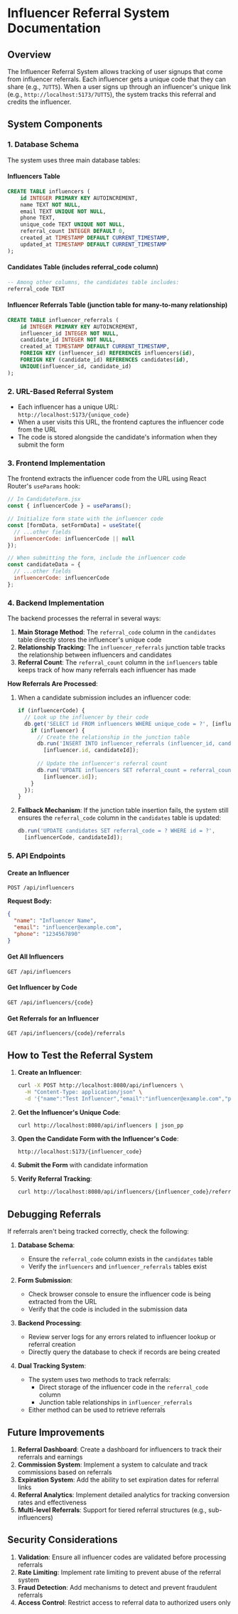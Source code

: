 # Influencer Referral System Documentation

## Overview

The Influencer Referral System allows tracking of user signups that come from influencer referrals. Each influencer gets a unique code that they can share (e.g., `7UTT5`). When a user signs up through an influencer's unique link (e.g., `http://localhost:5173/7UTT5`), the system tracks this referral and credits the influencer.

## System Components

### 1. Database Schema

The system uses three main database tables:

#### Influencers Table
```sql
CREATE TABLE influencers (
    id INTEGER PRIMARY KEY AUTOINCREMENT,
    name TEXT NOT NULL,
    email TEXT UNIQUE NOT NULL,
    phone TEXT,
    unique_code TEXT UNIQUE NOT NULL,
    referral_count INTEGER DEFAULT 0,
    created_at TIMESTAMP DEFAULT CURRENT_TIMESTAMP,
    updated_at TIMESTAMP DEFAULT CURRENT_TIMESTAMP
);
```

#### Candidates Table (includes referral_code column)
```sql
-- Among other columns, the candidates table includes:
referral_code TEXT
```

#### Influencer Referrals Table (junction table for many-to-many relationship)
```sql
CREATE TABLE influencer_referrals (
    id INTEGER PRIMARY KEY AUTOINCREMENT,
    influencer_id INTEGER NOT NULL,
    candidate_id INTEGER NOT NULL,
    created_at TIMESTAMP DEFAULT CURRENT_TIMESTAMP,
    FOREIGN KEY (influencer_id) REFERENCES influencers(id),
    FOREIGN KEY (candidate_id) REFERENCES candidates(id),
    UNIQUE(influencer_id, candidate_id)
);
```

### 2. URL-Based Referral System

- Each influencer has a unique URL: `http://localhost:5173/{unique_code}`
- When a user visits this URL, the frontend captures the influencer code from the URL
- The code is stored alongside the candidate's information when they submit the form

### 3. Frontend Implementation

The frontend extracts the influencer code from the URL using React Router's `useParams` hook:

```jsx
// In CandidateForm.jsx
const { influencerCode } = useParams();

// Initialize form state with the influencer code
const [formData, setFormData] = useState({
  // ...other fields
  influencerCode: influencerCode || null
});

// When submitting the form, include the influencer code
const candidateData = {
  // ...other fields
  influencerCode: influencerCode
};
```

### 4. Backend Implementation

The backend processes the referral in several ways:

1. **Main Storage Method**: The `referral_code` column in the `candidates` table directly stores the influencer's unique code
2. **Relationship Tracking**: The `influencer_referrals` junction table tracks the relationship between influencers and candidates
3. **Referral Count**: The `referral_count` column in the `influencers` table keeps track of how many referrals each influencer has made

**How Referrals Are Processed**:

1. When a candidate submission includes an influencer code:
   ```js
   if (influencerCode) {
     // Look up the influencer by their code
     db.get('SELECT id FROM influencers WHERE unique_code = ?', [influencerCode], (err, influencer) => {
       if (influencer) {
         // Create the relationship in the junction table
         db.run('INSERT INTO influencer_referrals (influencer_id, candidate_id) VALUES (?, ?)',
           [influencer.id, candidateId]);
           
         // Update the influencer's referral count
         db.run('UPDATE influencers SET referral_count = referral_count + 1 WHERE id = ?',
           [influencer.id]);
       }
     });
   }
   ```

2. **Fallback Mechanism**: If the junction table insertion fails, the system still ensures the `referral_code` column in the `candidates` table is updated:
   ```js
   db.run('UPDATE candidates SET referral_code = ? WHERE id = ?',
     [influencerCode, candidateId]);
   ```

### 5. API Endpoints

#### Create an Influencer
```
POST /api/influencers
```

**Request Body:**
```json
{
  "name": "Influencer Name",
  "email": "influencer@example.com",
  "phone": "1234567890"
}
```

#### Get All Influencers
```
GET /api/influencers
```

#### Get Influencer by Code
```
GET /api/influencers/{code}
```

#### Get Referrals for an Influencer
```
GET /api/influencers/{code}/referrals
```

## How to Test the Referral System

1. **Create an Influencer**:
   ```bash
   curl -X POST http://localhost:8080/api/influencers \
     -H "Content-Type: application/json" \
     -d '{"name":"Test Influencer","email":"influencer@example.com","phone":"1234567890"}'
   ```

2. **Get the Influencer's Unique Code**:
   ```bash
   curl http://localhost:8080/api/influencers | json_pp
   ```

3. **Open the Candidate Form with the Influencer's Code**:
   ```
   http://localhost:5173/{influencer_code}
   ```

4. **Submit the Form** with candidate information

5. **Verify Referral Tracking**:
   ```bash
   curl http://localhost:8080/api/influencers/{influencer_code}/referrals | json_pp
   ```

## Debugging Referrals

If referrals aren't being tracked correctly, check the following:

1. **Database Schema**:
   - Ensure the `referral_code` column exists in the `candidates` table
   - Verify the `influencers` and `influencer_referrals` tables exist

2. **Form Submission**:
   - Check browser console to ensure the influencer code is being extracted from the URL
   - Verify that the code is included in the submission data

3. **Backend Processing**:
   - Review server logs for any errors related to influencer lookup or referral creation
   - Directly query the database to check if records are being created

4. **Dual Tracking System**:
   - The system uses two methods to track referrals:
     - Direct storage of the influencer code in the `referral_code` column
     - Junction table relationships in `influencer_referrals`
   - Either method can be used to retrieve referrals

## Future Improvements

1. **Referral Dashboard**: Create a dashboard for influencers to track their referrals and earnings
2. **Commission System**: Implement a system to calculate and track commissions based on referrals
3. **Expiration System**: Add the ability to set expiration dates for referral links
4. **Referral Analytics**: Implement detailed analytics for tracking conversion rates and effectiveness
5. **Multi-level Referrals**: Support for tiered referral structures (e.g., sub-influencers)

## Security Considerations

1. **Validation**: Ensure all influencer codes are validated before processing referrals
2. **Rate Limiting**: Implement rate limiting to prevent abuse of the referral system
3. **Fraud Detection**: Add mechanisms to detect and prevent fraudulent referrals
4. **Access Control**: Restrict access to referral data to authorized users only 
